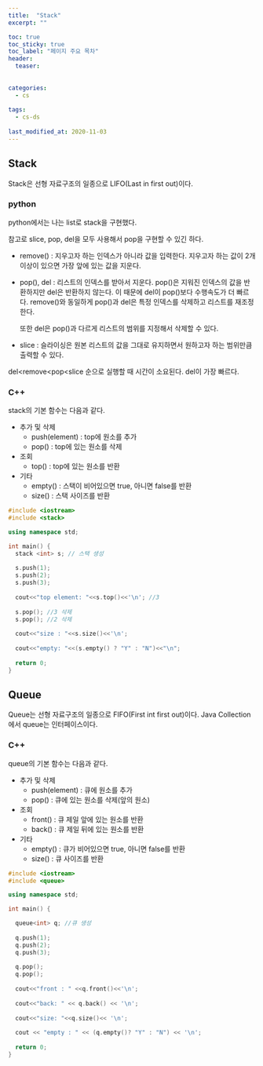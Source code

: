 ```yaml
---
title:  "Stack"
excerpt: ""

toc: true
toc_sticky: true
toc_label: "페이지 주요 목차"
header:
  teaser: 
  
  
categories:
  - cs
  
tags:
  - cs-ds
  
last_modified_at: 2020-11-03
---
```


## Stack

Stack은 선형 자료구조의 일종으로 LIFO(Last in first out)이다. 

### python

python에서는 나는 list로 stack을 구현했다.

참고로 slice, pop, del을 모두 사용해서 pop을 구현할 수 있긴 하다.

* remove() : 지우고자 하는 인덱스가 아니라 값을 입력한다. 지우고자 하는 값이 2개 이상이 있으면 가장 앞에 있는 값을 지운다.
* pop(), del : 리스트의 인덱스를 받아서 지운다. pop()은 지워진 인덱스의 값을 반환하지만 del은 반환하지 않는다.
  이 때문에 del이 pop()보다 수행속도가 더 빠르다. remove()와 동일하게 pop()과 del은 특정 인덱스를 삭제하고 리스트를 재조정한다.

  또한 del은 pop()과 다르게 리스트의 범위를 지정해서 삭제할 수 있다. 
* slice : 슬라이싱은 원본 리스트의 값을 그대로 유지하면서 원하고자 하는 범위만큼 출력할 수 있다.

del<remove<pop<slice 순으로 실행할 때 시간이 소요된다. del이 가장 빠르다.

### C++

stack의 기본 함수는 다음과 같다.

* 추가 및 삭제
  * push(element) : top에 원소를 추가
  * pop() : top에 있는 원소를 삭제
* 조회
  * top() : top에 있는 원소를 반환
* 기타
  * empty() : 스택이 비어있으면 true, 아니면 false를 반환
  * size() : 스택 사이즈를 반환
  
```c++
#include <iostream>
#include <stack>

using namespace std;

int main() {
  stack <int> s; // 스택 생성
  
  s.push(1);
  s.push(2);
  s.push(3);
  
  cout<<"top element: "<<s.top()<<'\n'; //3
  
  s.pop(); //3 삭제
  s.pop(); //2 삭제
  
  cout<<"size : "<<s.size()<<'\n';
  
  cout<<"empty: "<<(s.empty() ? "Y" : "N")<<"\n";
  
  return 0;
}
```


## Queue

Queue는 선형 자료구조의 일종으로 FIFO(First int first out)이다. Java Collection에서 queue는 인터페이스이다. 

### C++

queue의 기본 함수는 다음과 같다.

* 추가 및 삭제
  * push(element) : 큐에 원소를 추가
  * pop() : 큐에 있는 원소를 삭제(앞의 원소)
* 조회
  * front() : 큐 제일 앞에 있는 원소를 반환
  * back() : 큐 제일 뒤에 있는 원소를 반환
* 기타
  * empty() : 큐가 비어있으면 true, 아니면 false를 반환
  * size() : 큐 사이즈를 반환
  
```c++
#include <iostream>
#include <queue>

using namespace std;

int main() {

  queue<int> q; //큐 생성
  
  q.push(1);
  q.push(2);
  q.push(3);
  
  q.pop();
  q.pop();
  
  cout<<"front : " <<q.front()<<'\n';
  
  cout<<"back: " << q.back() << '\n';
  
  cout<<"size: "<<q.size()<< '\n';
  
  cout << "empty : " << (q.empty()? "Y" : "N") << '\n';
  
  return 0;
}
```

